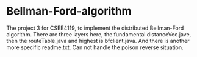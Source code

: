 # Bellman-Ford-algorithm

The project 3 for CSEE4119, to implement the distributed Bellman-Ford algorithm.
There are three layers here, the fundamental distanceVec.jave, then the routeTable.java and highest is bfclient.java.
And there is another more specific readme.txt.
Can not handle the poison reverse situation.
